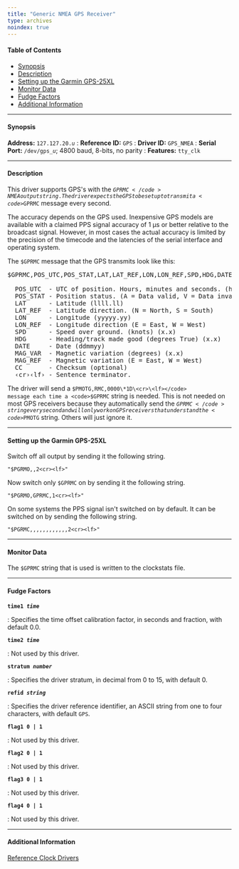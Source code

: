 ```yaml
---
title: "Generic NMEA GPS Receiver"
type: archives
noindex: true
---
```


#### Table of Contents

*   [Synopsis](/archives/3-5.93e/driver20/#synopsis)
*   [Description](/archives/3-5.93e/driver20/#description)
*   [Setting up the Garmin GPS-25XL](/archives/3-5.93e/driver20/#setting-up-the-garmin-gps-25xl)
*   [Monitor Data](/archives/3-5.93e/driver20/#monitor-data)
*   [Fudge Factors](/archives/3-5.93e/driver20/#fudge-factors)
*   [Additional Information](/archives/3-5.93e/driver20/#additional-information)

* * *

#### Synopsis

**Address:** <code>127.127.20._u_</code> 
: **Reference ID:** <code>GPS</code>
: **Driver ID:** <code>GPS_NMEA</code>
: **Serial Port:** <code>/dev/gps\__u_</code>; 4800 baud, 8-bits, no parity
: **Features:** <code>tty_clk</code>

* * *

#### Description

This driver supports GPS's with the <code>$GPRMC</code> NMEA output string. The driver expects the GPS to be set up to transmit a <code>$GPRMC</code> message every second. 

The accuracy depends on the GPS used. Inexpensive GPS models are available with a claimed PPS signal accuracy of 1 μs or better relative to the broadcast signal. However, in most cases the actual accuracy is limited by the precision of the timecode and the latencies of the serial interface and operating system.

The <code>$GPRMC</code> message that the GPS transmits look like this:

<pre>$GPRMC,POS_UTC,POS_STAT,LAT,LAT_REF,LON,LON_REF,SPD,HDG,DATE,MAG_VAR,MAG_REF*CC&lsaquo;cr&rsaquo;&lsaquo;lf&rsaquo;

  POS_UTC  - UTC of position. Hours, minutes and seconds. (hhmmss)
  POS_STAT - Position status. (A = Data valid, V = Data invalid)
  LAT      - Latitude (llll.ll)
  LAT_REF  - Latitude direction. (N = North, S = South)
  LON      - Longitude (yyyyy.yy)
  LON_REF  - Longitude direction (E = East, W = West)
  SPD      - Speed over ground. (knots) (x.x)
  HDG      - Heading/track made good (degrees True) (x.x)
  DATE     - Date (ddmmyy)
  MAG_VAR  - Magnetic variation (degrees) (x.x)
  MAG_REF  - Magnetic variation (E = East, W = West)
  CC       - Checksum (optional)
  &lsaquo;cr&rsaquo;&lsaquo;lf&rsaquo; - Sentence terminator.
</pre>

The driver will send a <code>$PMOTG,RMC,0000\*1D\<cr>\<lf></code> message each time a <code>$GPRMC</code> string is needed. This is not needed on most GPS receivers because they automatically send the <code>$GPRMC</code> string every second and will only work on GPS receivers that understand the <code>$PMOTG</code> string. Others will just ignore it.

* * *

#### Setting up the Garmin GPS-25XL

Switch off all output by sending it the following string.

<code>"$PGRMO,,2\<cr>\<lf>"</code>

Now switch only <code>$GPRMC</code> on by sending it the following string.

<code>"$PGRMO,GPRMC,1\<cr>\<lf>"</code>

On some systems the PPS signal isn't switched on by default. It can be switched on by sending the following string.

<code>"$PGRMC,,,,,,,,,,,,2\<cr>\<lf>"</code>

* * *

#### Monitor Data

The <code>$GPRMC</code> string that is used is written to the clockstats file. 

* * *

#### Fudge Factors

<code>**time1 _time_**</code>

: Specifies the time offset calibration factor, in seconds and fraction, with default 0.0.

<code>**time2 _time_**</code>

: Not used by this driver.

<code>**stratum _number_**</code>

: Specifies the driver stratum, in decimal from 0 to 15, with default 0.

<code>**refid _string_**</code>

: Specifies the driver reference identifier, an ASCII string from one to four characters, with default <code>GPS</code>.

<code>**flag1 0 | 1**</code>

: Not used by this driver.

<code>**flag2 0 | 1**</code>

: Not used by this driver.

<code>**flag3 0 | 1**</code>

: Not used by this driver.

<code>**flag4 0 | 1**</code>

: Not used by this driver.

* * *

#### Additional Information

[Reference Clock Drivers](/archives/3-5.93e/refclock/)